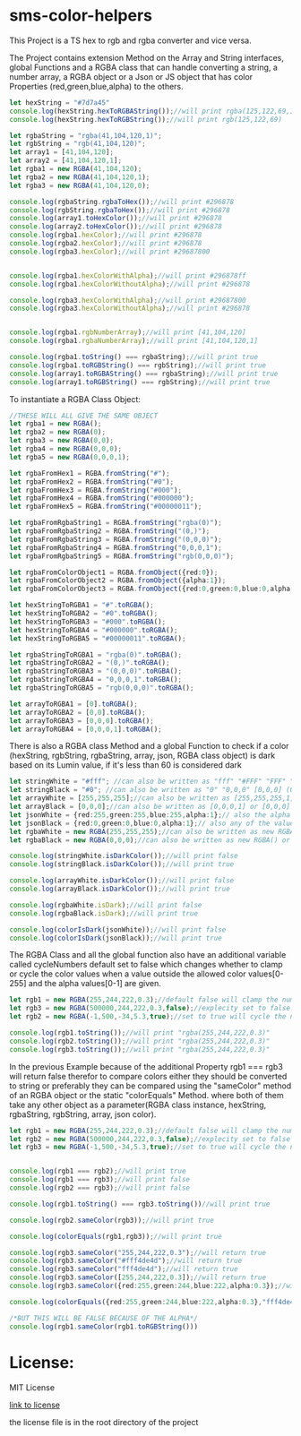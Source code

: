 # sms-color-helpers

This Project is a TS hex to rgb and rgba converter and vice versa.

The Project contains extension Method on the Array and String interfaces, global Functions and a RGBA class that can handle converting a string, a number array, a RGBA object or a Json or JS object that has color Properties (red,green,blue,alpha) to the others.

```typescript
let hexString = "#7d7a45"
console.log(hexString.hexToRGBAString());//will print rgba(125,122,69,1)
console.log(hexString.hexToRGBString());//will print rgb(125,122,69)

let rgbaString = "rgba(41,104,120,1)";
let rgbString = "rgb(41,104,120)";
let array1 = [41,104,120];
let array2 = [41,104,120,1];
let rgba1 = new RGBA(41,104,120);
let rgba2 = new RGBA(41,104,120,1);
let rgba3 = new RGBA(41,104,120,0);

console.log(rgbaString.rgbaToHex());//will print #296878
console.log(rgbString.rgbaToHex());//will print #296878
console.log(array1.toHexColor());//will print #296878
console.log(array2.toHexColor());//will print #296878
console.log(rgba1.hexColor);//will print #296878
console.log(rgba2.hexColor);//will print #296878
console.log(rgba3.hexColor);//will print #29687800


console.log(rgba1.hexColorWithAlpha);//will print #296878ff
console.log(rgba1.hexColorWithoutAlpha);//will print #296878

console.log(rgba3.hexColorWithAlpha);//will print #29687800
console.log(rgba3.hexColorWithoutAlpha);//will print #296878


console.log(rgba1.rgbNumberArray);//will print [41,104,120]
console.log(rgba1.rgbaNumberArray);//will print [41,104,120,1]

console.log(rgba1.toString() === rgbaString);//will print true
console.log(rgba1.toRGBString() === rgbString);//will print true
console.log(array1.toRGBAString() === rgbaString);//will print true
console.log(array1.toRGBString() === rgbString);//will print true
```

To instantiate a RGBA Class Object:

```typescript
//THESE WILL ALL GIVE THE SAME OBJECT
let rgba1 = new RGBA();
let rgba2 = new RGBA(0);
let rgba3 = new RGBA(0,0);
let rgba4 = new RGBA(0,0,0);
let rgba5 = new RGBA(0,0,0,1);

let rgbaFromHex1 = RGBA.fromString("#");
let rgbaFromHex2 = RGBA.fromString("#0");
let rgbaFromHex3 = RGBA.fromString("#000");
let rgbaFromHex4 = RGBA.fromString("#000000");
let rgbaFromHex5 = RGBA.fromString("#00000011");

let rgbaFromRgbaString1 = RGBA.fromString("rgba(0)");
let rgbaFromRgbaString2 = RGBA.fromString("(0,)");
let rgbaFromRgbaString3 = RGBA.fromString("(0,0,0)");
let rgbaFromRgbaString4 = RGBA.fromString("0,0,0,1");
let rgbaFromRgbaString5 = RGBA.fromString("rgb(0,0,0)");

let rgbaFromColorObject1 = RGBA.fromObject({red:0});
let rgbaFromColorObject2 = RGBA.fromObject({alpha:1});
let rgbaFromColorObject3 = RGBA.fromObject({red:0,green:0,blue:0,alpha:1});

let hexStringToRGBA1 = "#".toRGBA();
let hexStringToRGBA2 = "#0".toRGBA();
let hexStringToRGBA3 = "#000".toRGBA();
let hexStringToRGBA4 = "#000000".toRGBA();
let hexStringToRGBA5 = "#00000011".toRGBA();

let rgbaStringToRGBA1 = "rgba(0)".toRGBA();
let rgbaStringToRGBA2 = "(0,)".toRGBA();
let rgbaStringToRGBA3 = "(0,0,0)".toRGBA();
let rgbaStringToRGBA4 = "0,0,0,1".toRGBA();
let rgbaStringToRGBA5 = "rgb(0,0,0)".toRGBA();

let arrayToRGBA1 = [0].toRGBA();
let arrayToRGBA2 = [0,0].toRGBA();
let arrayToRGBA3 = [0,0,0].toRGBA();
let arrayToRGBA4 = [0,0,0,1].toRGBA();
```

There is also a RGBA class Method and a global Function to check if a color (hexString, rgbString, rgbaString, array, json, RGBA class object) is dark based on its Lumin value, if it's less than 60 is considered dark

```typescript
let stringWhite = "#fff"; //can also be written as "fff" "#FFF" "FFF" "ffff" "fffff" "ffffff" rgb(255,255,255) rgb(255,255,255,1) (255,255,255) ...etc
let stringBlack = "#0"; //can also be written as "0" "0,0,0" [0,0,0] (0,0,0) "#000000" "#00000011"
let arrayWhite = [255,255,255];//can also be written as [255,255,255,1]
let arrayBlack = [0,0,0];//can also be written as [0,0,0,1] or [0,0,0] or [0] !!BUT NOT AS []!!
let jsonWhite = {red:255,green:255,blue:255,alpha:1};// also the alpha value can be left out as in it will default to 1
let jsonBlack = {red:0,green:0,blue:0,alpha:1};// also any of the values can be left out as long as at least on of them is present the colors will default to 0 and alpha to 1
let rgbaWhite = new RGBA(255,255,255);//can also be written as new RGBA(255,255,255,1) or stringWhite.toRGBA() or  arrayWhite.toRGBA() or RGBA.fromObject(jsonWhite)
let rgbaBlack = new RGBA(0,0,0);//can also be written as new RGBA() or stringBlack.toRGBA() or  arrayBlack.toRGBA() or RGBA.fromObject(jsonBlack)

console.log(stringWhite.isDarkColor());//will print false
console.log(stringBlack.isDarkColor());//will print true

console.log(arrayWhite.isDarkColor());//will print false
console.log(arrayBlack.isDarkColor());//will print true

console.log(rgbaWhite.isDark);//will print false
console.log(rgbaBlack.isDark);//will print true

console.log(colorIsDark(jsonWhite));//will print false
console.log(colorIsDark(jsonBlack));//will print true
```

The RGBA Class and all the global function also have an additional variable called cycleNumbers default set to false which changes whether to clamp or cycle the color values when a value outside the allowed color values[0-255] and the alpha values[0-1] are given.

```typescript
let rgb1 = new RGBA(255,244,222,0.3);//default false will clamp the numbers
let rgb3 = new RGBA(500000,244,222,0.3,false);//explecity set to false will clamp the numbers
let rgb2 = new RGBA(-1,500,-34,5.3,true);//set to true will cycle the number with modulo

console.log(rgb1.toString());//will print "rgba(255,244,222,0.3)"
console.log(rgb2.toString());//will print "rgba(255,244,222,0.3)"
console.log(rgb3.toString());//will print "rgba(255,244,222,0.3)"
```

In the previous Example because of the additional Property rgb1 === rgb3 will return false therefor to compare colors either they should be converted to string or preferably they can be compared using the "sameColor" method of an RGBA object or the static "colorEquals" Method. where both of them take any other object as a parameter(RGBA class instance, hexString, rgbaString, rgbString, array, json color). 

```typescript
let rgb1 = new RGBA(255,244,222,0.3);//default false will clamp the numbers
let rgb2 = new RGBA(500000,244,222,0.3,false);//explecity set to false will clamp the numbers
let rgb3 = new RGBA(-1,500,-34,5.3,true);//set to true will cycle the number with modulo


console.log(rgb1 === rgb2);//will print true
console.log(rgb1 === rgb3);//will print false
console.log(rgb2 === rgb3);//will print false

console.log(rgb1.toString() === rgb3.toString())//will print true

console.log(rgb2.sameColor(rgb3));//will print true

console.log(colorEquals(rgb1,rgb3));//will print true

console.log(rgb3.sameColor("255,244,222,0.3");//will return true
console.log(rgb3.sameColor("#fff4de4d");//will return true
console.log(rgb3.sameColor("fff4de4d");//will return true
console.log(rgb3.sameColor([255,244,222,0.3]);//will return true
console.log(rgb3.sameColor({red:255,green:244,blue:222,alpha:0.3});//will return true

console.log(colorEquals({red:255,green:244,blue:222,alpha:0.3},"fff4de4d");//will return true

/*BUT THIS WILL BE FALSE BECAUSE OF THE ALPHA*/
console.log(rgb1.sameColor(rgb1.toRGBString()))
```


# License:

MIT License

[link to license](../LICENSE)

the license file is in the root directory of the project
